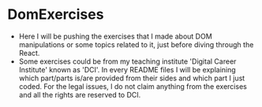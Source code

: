 # DomExercises

- Here I will be pushing the exercises that I made about DOM manipulations or some topics related to it, just before diving through the React.
- Some exercises could be from my teaching institute 'Digital Career Institute' known as 'DCI'. In every README files I will be explaining which part/parts is/are provided from their sides and which part I just coded. For the legal issues, I do not claim anything from the exercises and all the rights are reserved to DCI.
